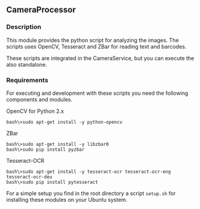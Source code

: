 ## CameraProcessor

### Description
This module provides the python script for analyzing the images. The scripts uses OpenCV, Tesseract and ZBar for reading text and barcodes.

These scripts are integrated in the CameraService, but you can execute the also standalone.

### Requirements
For executing and development with these scripts you need the following components and modules.

OpenCV for Python 2.x

	bash\>sudo apt-get install -y python-opencv

ZBar

	bash\>sudo apt-get install -y libzbar0
	bash\>sudo pip install pyzbar

Tesseract-OCR

	bash\>sudo apt-get install -y tesseract-ocr tesseract-ocr-eng tesseract-ocr-deu
	bash\>sudo pip install pytesseract

For a simple setup you find in the root directory a script `setup.sh` for installing these modules on your Ubuntu system.  
